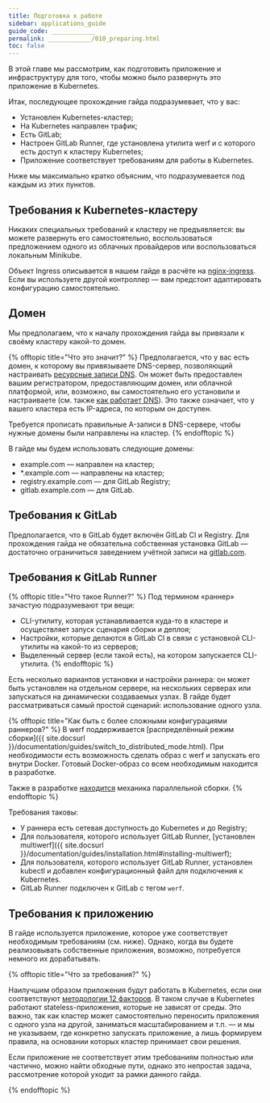 ```yaml
---
title: Подготовка к работе
sidebar: applications_guide
guide_code: ____________
permalink: ____________/010_preparing.html
toc: false
---
```

В этой главе мы рассмотрим, как подготовить приложение и инфраструктуру для того, чтобы можно было развернуть это приложение в Kubernetes.

Итак, последующее прохождение гайда подразумевает, что у вас:

- Установлен Kubernetes-кластер;
- На Kubernetes направлен трафик;
- Есть GitLab;
- Настроен GitLab Runner, где установлена утилита werf и с которого есть доступ к кластеру Kubernetes;
- Приложение соответствует требованиям для работы в Kubernetes.

Ниже мы максимально кратко объясним, что подразумевается под каждым из этих пунктов.

## Требования к Kubernetes-кластеру

Никаких специальных требований к кластеру не предъявляется: вы можете развернуть его самостоятельно, воспользоваться предложением одного из облачных провайдеров или воспользоваться локальным Minikube.

Объект Ingress описывается в нашем гайде в расчёте на [nginx-ingress](https://kubernetes.github.io/ingress-nginx/). Если вы используете другой контроллер — вам предстоит адаптировать конфигурацию самостоятельно.

## Домен

Мы предполагаем, что к началу прохождения гайда вы привязали к своёму кластеру какой-то домен.

{% offtopic title="Что это значит?" %}
Предполагается, что у вас есть домен, к которому вы привязываете DNS-сервер, позволяющий настраивать [ресурсные записи DNS](https://ru.wikipedia.org/wiki/%D0%A2%D0%B8%D0%BF%D1%8B_%D1%80%D0%B5%D1%81%D1%83%D1%80%D1%81%D0%BD%D1%8B%D1%85_%D0%B7%D0%B0%D0%BF%D0%B8%D1%81%D0%B5%D0%B9_DNS). Он может быть предоставлен вашим регистратором, предоставляющим домен, или облачной платформой, или, возможно, вы самостоятельно его установили и настраиваете (см. также [как работает DNS](https://firstwiki.ru/index.php/%D0%9A%D0%B0%D0%BA_%D1%80%D0%B0%D0%B1%D0%BE%D1%82%D0%B0%D0%B5%D1%82_DNS)).
Это также означает, что у вашего кластера есть IP-адреса, по которым он доступен.

Требуется прописать правильные A-записи в DNS-сервере, чтобы нужные домены были направлены на кластер.
{% endofftopic %}

В гайде мы будем использовать следующие домены:

- example.com — направлен на кластер;
- *.example.com — направлены на кластер;
- registry.example.com — для GitLab Registry;
- gitlab.example.com — для GitLab.

## Требования к GitLab

Предполагается, что в GitLab будет включён GitLab CI и Registry.
Для прохождения гайда не обязательна собственная установка GitLab — достаточно ограничиться заведением учётной записи на [gitlab.com](https://about.gitlab.com/).

## Требования к GitLab Runner

{% offtopic title="Что такое Runner?" %}
Под термином «раннер» зачастую подразумевают три вещи:

- CLI-утилиту, которая устанавливается куда-то в кластере и осуществляет запуск сценария сборки и деплоя;
- Настройки, которые делаются в GitLab CI в связи с установкой CLI-утилиты на какой-то из серверов;
- Выделенный сервер (если такой есть), на котором запускается CLI-утилита.
{% endofftopic %}

Есть несколько вариантов установки и настройки раннера: он может быть установлен на отдельном сервере, на нескольких серверах или запускаться на динамически создаваемых узлах. В гайде будет рассматриваться самый простой сценарий: использование одного узла.

{% offtopic title="Как быть с более сложными конфигурациями раннеров?" %}
В werf поддерживается [распределённый режим сборки]({{ site.docsurl }}/documentation/guides/switch_to_distributed_mode.html).
При необходимости есть возможность сделать образ с werf и запускать его внутри Docker. Готовый Docker-образ со всем необходимым находится в разработке.

Также в разработке [находится](https://github.com/werf/werf/issues/2200) механика параллельной сборки.
{% endofftopic %}

Требования таковы:

* У раннера есть сетевая доступность до Kubernetes и до Registry;
* Для пользователя, которого использует GitLab Runner, [установлен multiwerf]({{ site.docsurl }}/documentation/guides/installation.html#installing-multiwerf);
* Для пользователя, которого использует GitLab Runner, установлен kubectl и добавлен конфигурационный файл для подключения к Kubernetes.
* GitLab Runner подключен к GitLab с тегом `werf`.

## Требования к приложению

В гайде используется приложение, которое уже соответствует необходимым требованиям (см. ниже). Однако, когда вы будете реализовывать собственные приложения, возможно, потребуется немного их дорабатывать.

{% offtopic title="Что за требования?" %}

Наилучшим образом приложения будут работать в Kubernetes, если они соответствуют [методологии 12 факторов](https://12factor.net/ru/). В таком случае в Kubernetes работают stateless-приложения, которые не зависят от среды. Это важно, так как кластер может самостоятельно переносить приложения с одного узла на другой, заниматься масштабированием и т.п. — и мы не указываем, где конкретно запускать приложение, а лишь формируем правила, на основании которых кластер принимает свои решения.

Если приложение не соответствует этим требованиям полностью или частично, можно найти обходные пути, однако это непростая задача, рассмотрение которой уходит за рамки данного гайда.

{% endofftopic %}

<div id="go-forth-button">
    <go-forth url="020_basic.html" label="Базовые настройки" base-url="guides"></go-forth>
</div>
